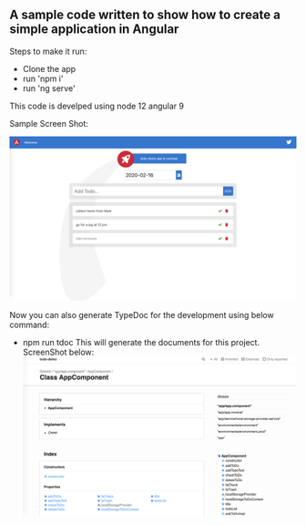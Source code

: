 ## A sample code written to show how to create a simple application in Angular

Steps to make it run:
- Clone the app
- run 'npm i'
- run 'ng serve'

This code is develped using 
node 12
angular 9

Sample Screen Shot:

![Alt text](/src/assets/screenshot1.png?raw=true "ScreenShot")

Now you can also generate TypeDoc for the development using below command:
- npm run tdoc
This will generate the documents for this project. ScreenShot below:
![Alt text](/src/assets/screenshot2.png?raw=true "ScreenShot")